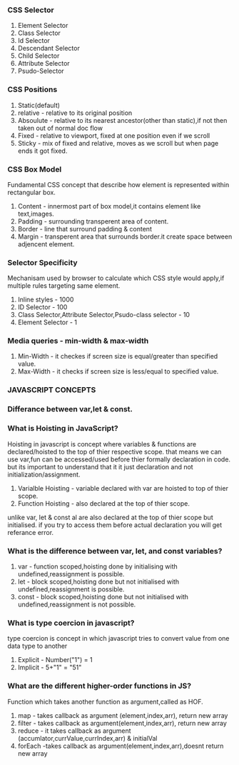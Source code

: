 ### CSS Selector
1. Element Selector
2. Class Selector
3. Id Selector
4. Descendant Selector
5. Child Selector
6. Attribute Selector
7. Psudo-Selector

### CSS Positions
1. Static(default)
2. relative - relative to its original position
3. Absoulute - relative to its nearest ancestor(other than static),if not then taken out of normal doc flow
4. Fixed - relative to viewport, fixed at one position even if we scroll
5. Sticky - mix of fixed and relative, moves as we scroll but when page ends it got fixed.

### CSS Box Model
Fundamental CSS concept that describe how element is represented within rectangular box.
1. Content - innermost part of box model,it contains element like text,images.
2. Padding - surrounding transperent area of content.
3. Border - line that surround padding & content
4. Margin - transperent area that surrounds border.it create space between adjencent element.

### Selector Specificity
Mechanisam used by browser to calculate which CSS style would apply,if multiple rules targeting same element.
1. Inline styles - 1000
2. ID Selector - 100
3. Class Selector,Attribute Selector,Psudo-class selector - 10
4. Element Selector - 1

### Media queries - min-width & max-width
1. Min-Width - it checkes if screen size is equal/greater than specified value.
2. Max-Width - it checks if screen size is less/equal to specified value.


### JAVASCRIPT CONCEPTS

### Differance between var,let & const.


### What is Hoisting in JavaScript?
Hoisting in javascript is concept where variables & functions are declared/hoisted to the top of thier 
respective scope. that means we can use var,fun can be accessed/used before thier formally declaration in code.
but its important to understand that it it just declaration and not initialization/assignment.

1. Varialble Hoisting - variable declared with var are hoisted to top of thier scope.
2. Function Hoisting - also declared at the top of thier scope.

unlike var, let & const al are also declared at the top of thier scope but initialised. 
if you try to access them before actual declaration you will get referance error.

### What is the difference between var, let, and const variables?

1. var - function scoped,hoisting done by initialising with undefined,reassignment is possible.
2. let - block scoped,hoisting done but not initialised with undefined,reassignment is possible.
3. const - block scoped,hoisting done but not initialised with undefined,reassignment is not possible.

### What is type coercion in javascript?
type coercion is concept in which javascript tries to convert value from one data type to another
 
1. Explicit - Number("1") = 1
2. Implicit - 5+"1" = "51"

### What are the different higher-order functions in JS?
Function which takes another function as argument,called as HOF.
1. map - takes callback as argument (element,index,arr), return new array
2. filter - takes callback as argument(element,index,arr), return new array
3. reduce - it takes callback as argument (accumlator,currValue,currIndex,arr) & initialVal
4. forEach -takes callback as argument(element,index,arr),doesnt return new array

